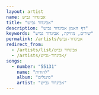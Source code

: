 ```yaml
---
layout: artist
name: אביגדור גביש
title: "אביגדור גביש"
description: "דף האמן אביגדור גביש"
keywords: "שירים, מוזיקה, אביגדור גביש"
permalink: /artists/אביגדור-גביש
redirect_from:
  - /artists/list/אביגדור גביש
  - /artists/אביגדור-גביש/
songs:
  - number: "55131"
    name: "להודות"
    album: "סינגלים"
    artist: "אביגדור גביש"
---
```

